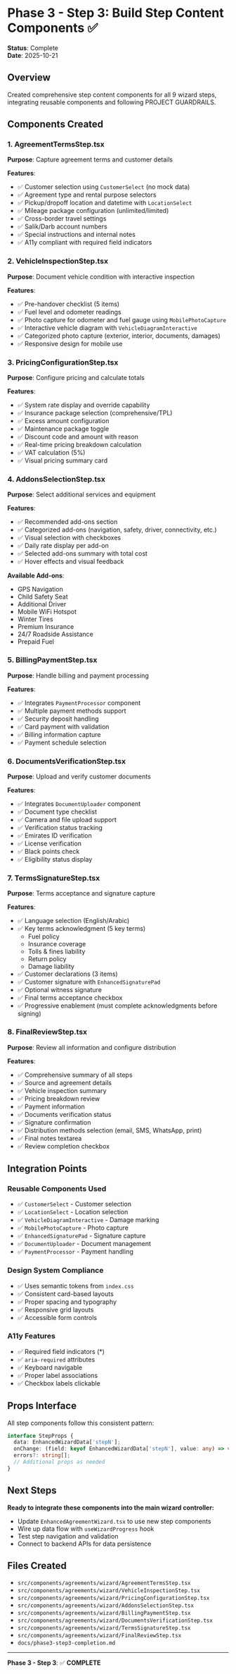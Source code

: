 # Phase 3 - Step 3: Build Step Content Components ✅

**Status**: Complete  
**Date**: 2025-10-21

## Overview
Created comprehensive step content components for all 9 wizard steps, integrating reusable components and following PROJECT GUARDRAILS.

## Components Created

### 1. AgreementTermsStep.tsx
**Purpose**: Capture agreement terms and customer details

**Features**:
- ✅ Customer selection using `CustomerSelect` (no mock data)
- ✅ Agreement type and rental purpose selectors
- ✅ Pickup/dropoff location and datetime with `LocationSelect`
- ✅ Mileage package configuration (unlimited/limited)
- ✅ Cross-border travel settings
- ✅ Salik/Darb account numbers
- ✅ Special instructions and internal notes
- ✅ A11y compliant with required field indicators

### 2. VehicleInspectionStep.tsx
**Purpose**: Document vehicle condition with interactive inspection

**Features**:
- ✅ Pre-handover checklist (5 items)
- ✅ Fuel level and odometer readings
- ✅ Photo capture for odometer and fuel gauge using `MobilePhotoCapture`
- ✅ Interactive vehicle diagram with `VehicleDiagramInteractive`
- ✅ Categorized photo capture (exterior, interior, documents, damages)
- ✅ Responsive design for mobile use

### 3. PricingConfigurationStep.tsx
**Purpose**: Configure pricing and calculate totals

**Features**:
- ✅ System rate display and override capability
- ✅ Insurance package selection (comprehensive/TPL)
- ✅ Excess amount configuration
- ✅ Maintenance package toggle
- ✅ Discount code and amount with reason
- ✅ Real-time pricing breakdown calculation
- ✅ VAT calculation (5%)
- ✅ Visual pricing summary card

### 4. AddonsSelectionStep.tsx
**Purpose**: Select additional services and equipment

**Features**:
- ✅ Recommended add-ons section
- ✅ Categorized add-ons (navigation, safety, driver, connectivity, etc.)
- ✅ Visual selection with checkboxes
- ✅ Daily rate display per add-on
- ✅ Selected add-ons summary with total cost
- ✅ Hover effects and visual feedback

**Available Add-ons**:
- GPS Navigation
- Child Safety Seat
- Additional Driver
- Mobile WiFi Hotspot
- Winter Tires
- Premium Insurance
- 24/7 Roadside Assistance
- Prepaid Fuel

### 5. BillingPaymentStep.tsx
**Purpose**: Handle billing and payment processing

**Features**:
- ✅ Integrates `PaymentProcessor` component
- ✅ Multiple payment methods support
- ✅ Security deposit handling
- ✅ Card payment with validation
- ✅ Billing information capture
- ✅ Payment schedule selection

### 6. DocumentsVerificationStep.tsx
**Purpose**: Upload and verify customer documents

**Features**:
- ✅ Integrates `DocumentUploader` component
- ✅ Document type checklist
- ✅ Camera and file upload support
- ✅ Verification status tracking
- ✅ Emirates ID verification
- ✅ License verification
- ✅ Black points check
- ✅ Eligibility status display

### 7. TermsSignatureStep.tsx
**Purpose**: Terms acceptance and signature capture

**Features**:
- ✅ Language selection (English/Arabic)
- ✅ Key terms acknowledgment (5 key terms)
  - Fuel policy
  - Insurance coverage
  - Tolls & fines liability
  - Return policy
  - Damage liability
- ✅ Customer declarations (3 items)
- ✅ Customer signature with `EnhancedSignaturePad`
- ✅ Optional witness signature
- ✅ Final terms acceptance checkbox
- ✅ Progressive enablement (must complete acknowledgments before signing)

### 8. FinalReviewStep.tsx
**Purpose**: Review all information and configure distribution

**Features**:
- ✅ Comprehensive summary of all steps
- ✅ Source and agreement details
- ✅ Vehicle inspection summary
- ✅ Pricing breakdown review
- ✅ Payment information
- ✅ Documents verification status
- ✅ Signature confirmation
- ✅ Distribution methods selection (email, SMS, WhatsApp, print)
- ✅ Final notes textarea
- ✅ Review completion checkbox

## Integration Points

### Reusable Components Used
- ✅ `CustomerSelect` - Customer selection
- ✅ `LocationSelect` - Location selection
- ✅ `VehicleDiagramInteractive` - Damage marking
- ✅ `MobilePhotoCapture` - Photo capture
- ✅ `EnhancedSignaturePad` - Signature capture
- ✅ `DocumentUploader` - Document management
- ✅ `PaymentProcessor` - Payment handling

### Design System Compliance
- ✅ Uses semantic tokens from `index.css`
- ✅ Consistent card-based layouts
- ✅ Proper spacing and typography
- ✅ Responsive grid layouts
- ✅ Accessible form controls

### A11y Features
- ✅ Required field indicators (*)
- ✅ `aria-required` attributes
- ✅ Keyboard navigable
- ✅ Proper label associations
- ✅ Checkbox labels clickable

## Props Interface

All step components follow this consistent pattern:

```typescript
interface StepProps {
  data: EnhancedWizardData['stepN'];
  onChange: (field: keyof EnhancedWizardData['stepN'], value: any) => void;
  errors?: string[];
  // Additional props as needed
}
```

## Next Steps

**Ready to integrate these components into the main wizard controller:**
- Update `EnhancedAgreementWizard.tsx` to use new step components
- Wire up data flow with `useWizardProgress` hook
- Test step navigation and validation
- Connect to backend APIs for data persistence

## Files Created
- `src/components/agreements/wizard/AgreementTermsStep.tsx`
- `src/components/agreements/wizard/VehicleInspectionStep.tsx`
- `src/components/agreements/wizard/PricingConfigurationStep.tsx`
- `src/components/agreements/wizard/AddonsSelectionStep.tsx`
- `src/components/agreements/wizard/BillingPaymentStep.tsx`
- `src/components/agreements/wizard/DocumentsVerificationStep.tsx`
- `src/components/agreements/wizard/TermsSignatureStep.tsx`
- `src/components/agreements/wizard/FinalReviewStep.tsx`
- `docs/phase3-step3-completion.md`

---

**Phase 3 - Step 3**: ✅ **COMPLETE**
